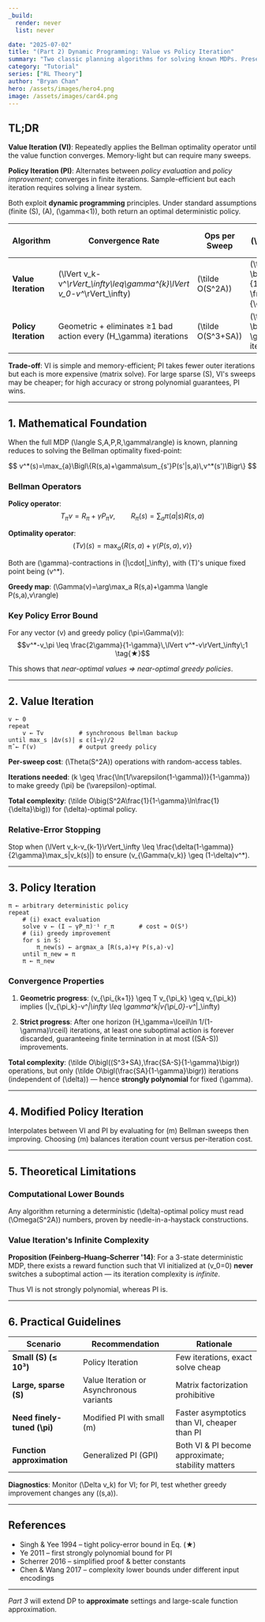 ```yaml
---
_build:
  render: never
  list: never

date: "2025-07-02"
title: "(Part 2) Dynamic Programming: Value vs Policy Iteration"
summary: "Two classic planning algorithms for solving known MDPs. Present VI/ PI side by side; prove convergence rates, complexity"
category: "Tutorial"
series: ["RL Theory"]
author: "Bryan Chan"
hero: /assets/images/hero4.png
image: /assets/images/card4.png
---
```


## TL;DR

**Value Iteration (VI)**: Repeatedly applies the Bellman optimality operator until the value function converges. Memory-light but can require many sweeps.

**Policy Iteration (PI)**: Alternates between *policy evaluation* and *policy improvement*; converges in finite iterations. Sample-efficient but each iteration requires solving a linear system.

Both exploit **dynamic programming** principles. Under standard assumptions (finite \(S\), \(A\), \(\gamma<1\)), both return an optimal deterministic policy.

| Algorithm | Convergence Rate | Ops per Sweep | Total Ops for \(\delta\)-Optimal \(\pi\) |
|-----------|------------------|---------------|-------------------------------------|
| **Value Iteration** | \(\lVert v_k-v^*\rVert_\infty\leq\gamma^{k}\lVert v_0-v^*\rVert_\infty\) | \(\tilde O(S^2A)\) | \(\tilde O \big(S^2A\frac{1}{1-\gamma}\log \frac{1}{\delta}\big)\) |
| **Policy Iteration** | Geometric + eliminates ≥1 bad action every \(H_\gamma\) iterations | \(\tilde O(S^3+SA)\) | \(\tilde O \big(\frac{SA}{1-\gamma}\big)\) iterations |

**Trade-off**: VI is simple and memory-efficient; PI takes fewer outer iterations but each is more expensive (matrix solve). For large sparse \(S\), VI's sweeps may be cheaper; for high accuracy or strong polynomial guarantees, PI wins.

---

## 1. Mathematical Foundation

When the full MDP \(\langle S,A,P,R,\gamma\rangle\) is known, planning reduces to solving the Bellman optimality fixed-point:

$$
v^*(s)=\max_{a}\Bigl\{R(s,a)+\gamma\sum_{s'}P(s'|s,a)\,v^*(s')\Bigr\}
$$

### Bellman Operators

**Policy operator**: 
$$T_\pi v = R_\pi + \gamma P_\pi v, \qquad R_\pi(s)=\sum_a \pi(a|s)R(s,a)$$

**Optimality operator**: 
$$(Tv)(s)=\max_{a}\bigl\{R(s,a)+\gamma\langle P(s,a),v\rangle\bigr\}$$

Both are \(\gamma\)-contractions in \(\|\cdot\|_\infty\), with \(T\)'s unique fixed point being \(v^*\).

**Greedy map**: \(\Gamma(v)=\arg\max_a R(s,a)+\gamma \langle P(s,a),v\rangle\)

### Key Policy Error Bound
For any vector \(v\) and greedy policy \(\pi=\Gamma(v)\):
$$v^*-v_\pi \leq \frac{2\gamma}{1-\gamma}\,\lVert v^*-v\rVert_\infty\;1 \tag{★}$$

This shows that *near-optimal values ⇒ near-optimal greedy policies*.

---

## 2. Value Iteration

```pseudo
v ← 0
repeat
    v ← Tv          # synchronous Bellman backup
until max_s |Δv(s)| ≤ ε(1−γ)/2
π̂ ← Γ(v)            # output greedy policy
```

**Per-sweep cost**: \(\Theta(S^2A)\) operations with random-access tables.

**Iterations needed**: \(k \geq \frac{\ln(1/\varepsilon(1-\gamma))}{1-\gamma}\) to make greedy \(\pi\) be \(\varepsilon\)-optimal.

**Total complexity**: \(\tilde O\big(S^2A\frac{1}{1-\gamma}\ln\frac{1}{\delta}\big)\) for \(\delta\)-optimal policy.

### Relative-Error Stopping
Stop when \(\lVert v_k-v_{k-1}\rVert_\infty \leq \frac{\delta(1-\gamma)}{2\gamma}\max_s|v_k(s)|\) to ensure \(v_{\Gamma(v_k)} \geq (1-\delta)v^*\).

---

## 3. Policy Iteration

```pseudo
π ← arbitrary deterministic policy
repeat
    # (i) exact evaluation
    solve v ← (I − γP_π)⁻¹ r_π       # cost ≈ O(S³)
    # (ii) greedy improvement
    for s in S:
        π_new(s) ← argmax_a [R(s,a)+γ P(s,a)·v]
    until π_new = π
    π ← π_new
```

### Convergence Properties

1. **Geometric progress**: \(v_{\pi_{k+1}} \geq T v_{\pi_k} \geq v_{\pi_k}\) implies \(\|v_{\pi_k}-v^*\|_\infty \leq \gamma^k\|v_{\pi_0}-v^*\|_\infty\)

2. **Strict progress**: After one horizon \(H_\gamma=\lceil\ln 1/(1-\gamma)\rceil\) iterations, at least one suboptimal action is forever discarded, guaranteeing finite termination in at most \((SA-S)\) improvements.

**Total complexity**: \(\tilde O\bigl((S^3+SA)\,\frac{SA-S}{1-\gamma}\bigr)\) operations, but only \(\tilde O\bigl(\frac{SA}{1-\gamma}\bigr)\) iterations (independent of \(\delta\)) — hence **strongly polynomial** for fixed \(\gamma\).

---

## 4. Modified Policy Iteration

Interpolates between VI and PI by evaluating for \(m\) Bellman sweeps then improving. Choosing \(m\) balances iteration count versus per-iteration cost.

---

## 5. Theoretical Limitations

### Computational Lower Bounds
Any algorithm returning a deterministic \(\delta\)-optimal policy must read \(\Omega(S^2A)\) numbers, proven by needle-in-a-haystack constructions.

### Value Iteration's Infinite Complexity
**Proposition (Feinberg–Huang–Scherrer '14)**: For a 3-state deterministic MDP, there exists a reward function such that VI initialized at \(v_0=0\) **never** switches a suboptimal action — its iteration complexity is *infinite*.

Thus VI is not strongly polynomial, whereas PI is.

---

## 6. Practical Guidelines

| Scenario | Recommendation | Rationale |
|----------|----------------|-----------|
| **Small \(S\) (≤ 10³)** | Policy Iteration | Few iterations, exact solve cheap |
| **Large, sparse \(S\)** | Value Iteration or Asynchronous variants | Matrix factorization prohibitive |
| **Need finely-tuned \(\pi\)** | Modified PI with small \(m\) | Faster asymptotics than VI, cheaper than PI |
| **Function approximation** | Generalized PI (GPI) | Both VI & PI become approximate; stability matters |

**Diagnostics**: Monitor \(\Delta v_k\) for VI; for PI, test whether greedy improvement changes any \((s,a)\).

---

## References

- Singh & Yee 1994 – tight policy-error bound in Eq. (★)
- Ye 2011 – first strongly polynomial bound for PI
- Scherrer 2016 – simplified proof & better constants
- Chen & Wang 2017 – complexity lower bounds under different input encodings

---

*Part 3* will extend DP to **approximate** settings and large-scale function approximation.

